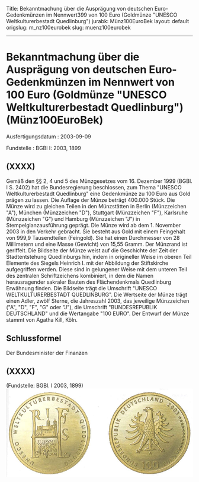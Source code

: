 Title: Bekanntmachung über die Ausprägung von deutschen Euro-Gedenkmünzen im Nennwert399
  von 100 Euro (Goldmünze "UNESCO Weltkulturerbestadt Quedlinburg")
jurabk: Münz100EuroBek
layout: default
origslug: m_nz100eurobek
slug: muenz100eurobek

---

# Bekanntmachung über die Ausprägung von deutschen Euro-Gedenkmünzen im Nennwert von 100 Euro (Goldmünze "UNESCO Weltkulturerbestadt Quedlinburg") (Münz100EuroBek)

Ausfertigungsdatum
:   2003-09-09

Fundstelle
:   BGBl I: 2003, 1899



## (XXXX)

Gemäß den §§ 2, 4 und 5 des Münzgesetzes vom 16. Dezember 1999 (BGBl.
I S. 2402) hat die Bundesregierung beschlossen, zum Thema "UNESCO
Weltkulturerbestadt Quedlinburg" eine Gedenkmünze zu 100 Euro aus Gold
prägen zu lassen.
Die Auflage der Münze beträgt 400.000 Stück. Die Münze wird zu
gleichen Teilen in den Münzstätten in Berlin (Münzzeichen "A"),
München (Münzzeichen "D"), Stuttgart (Münzzeichen "F"), Karlsruhe
(Münzzeichen "G") und Hamburg (Münzzeichen "J") in
Stempelglanzausführung geprägt.
Die Münze wird ab dem 1. November 2003 in den Verkehr gebracht. Sie
besteht aus Gold mit einem Feingehalt von 999,9 Tausendteilen
(Feingold). Sie hat einen Durchmesser von 28 Millimetern und eine
Masse (Gewicht) von 15,55 Gramm. Der Münzrand ist geriffelt.
Die Bildseite der Münze weist auf die Geschichte der Zeit der
Stadtentstehung Quedlinburgs hin, indem in origineller Weise im oberen
Teil Elemente des Siegels Heinrich I. mit der Abbildung der
Stiftskirche aufgegriffen werden. Diese sind in gelungener Weise mit
dem unteren Teil des zentralen Schriftzeichens kombiniert, in dem die
Namen herausragender sakraler Bauten des Flächendenkmals Quedlinburg
Erwähnung finden. Die Bildseite trägt die Umschrift "UNESCO
WELTKULTURERBESTADT QUEDLINBURG".
Die Wertseite der Münze trägt einen Adler, zwölf Sterne, die
Jahreszahl 2003, das jeweilige Münzzeichen ("A", "D", "F", "G" oder
"J"), die Umschrift "BUNDESREPUBLIK DEUTSCHLAND" und die Wertangabe
"100 EURO".
Der Entwurf der Münze stammt von Agatha Kill, Köln.


## Schlussformel

Der Bundesminister der Finanzen


## (XXXX)

(Fundstelle: BGBl. I 2003, 1899)
![bgbl1_2003_j1899_0010.jpg](bgbl1_2003_j1899_0010.jpg)
